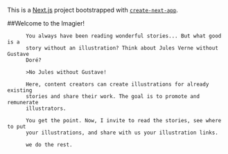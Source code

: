 This is a [Next.js](https://nextjs.org) project bootstrapped with [`create-next-app`](https://github.com/vercel/next.js/tree/canary/packages/create-next-app).


 ##Welcome to the Imagier!

          You always have been reading wonderful stories... But what good is a
          story without an illustration? Think about Jules Verne without Gustave
          Doré? 
          
          >No Jules without Gustave!
 
          Here, content creators can create illustrations for already existing
          stories and share their work. The goal is to promote and remunerate
          illustrators.

          You get the point. Now, I invite to read the stories, see where to put
          your illustrations, and share with us your illustration links. 
          
          we do the rest.
